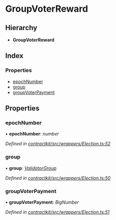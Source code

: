 # GroupVoterReward

## Hierarchy

* **GroupVoterReward**

## Index

### Properties

* [epochNumber](_wrappers_election_.groupvoterreward.md#epochnumber)
* [group](_wrappers_election_.groupvoterreward.md#group)
* [groupVoterPayment](_wrappers_election_.groupvoterreward.md#groupvoterpayment)

## Properties

### epochNumber

• **epochNumber**: _number_

_Defined in_ [_contractkit/src/wrappers/Election.ts:52_](https://github.com/celo-org/celo-monorepo/blob/master/packages/contractkit/src/wrappers/Election.ts#L52)

### group

• **group**: [_ValidatorGroup_](_wrappers_validators_.validatorgroup.md)

_Defined in_ [_contractkit/src/wrappers/Election.ts:50_](https://github.com/celo-org/celo-monorepo/blob/master/packages/contractkit/src/wrappers/Election.ts#L50)

### groupVoterPayment

• **groupVoterPayment**: _BigNumber_

_Defined in_ [_contractkit/src/wrappers/Election.ts:51_](https://github.com/celo-org/celo-monorepo/blob/master/packages/contractkit/src/wrappers/Election.ts#L51)

